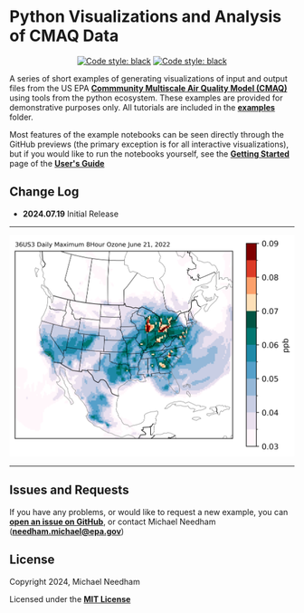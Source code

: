 # Python Visualizations and Analysis of CMAQ Data

<p align="center">
<a href="https://github.com/psf/black"><img alt="Code style: black" src="https://img.shields.io/badge/code%20style-black-000000.svg"></a>
<a href="https://github.com/astral-sh/ruff"><img alt="Code style: black" src="https://img.shields.io/endpoint?url=https://raw.githubusercontent.com/astral-sh/ruff/main/assets/badge/v2.json"></a>
</p>


A series of short examples of generating visualizations of input and output files from the US EPA __[Commmunity Multiscale Air Quality Model (CMAQ)](https://github.com/USEPA/CMAQ/tree/main)__ using tools from the python ecosystem. These examples are provided for demonstrative purposes only. All tutorials are included in the __[examples](./examples)__ folder. 

Most features of the example notebooks can be seen directly through the GitHub previews (the primary exception is for all interactive visualizations), but if you would like to run the notebooks yourself, see the __[Getting Started](https://needham-michael.github.io/cmaq_visualization/setup/)__ page of the __[User's Guide](https://needham-michael.github.io/cmaq_visualization/)__



Change Log
----------
* __2024.07.19__ Initial Release
***
<p align="center">
  <img src="./docs/_static/header.png" width=800/>
</p>

***




Issues and Requests
-------------------

If you have any problems, or would like to request a new example, you can __[open an issue on GitHub](https://github.com/needham-michael/cmaq_visualization/issues)__, or contact Michael Needham (__[needham.michael@epa.gov](mailto:needham.michael@epa.gov)__)

License
-------

Copyright 2024, Michael Needham

Licensed under the __[MIT License](./LICENSE)__